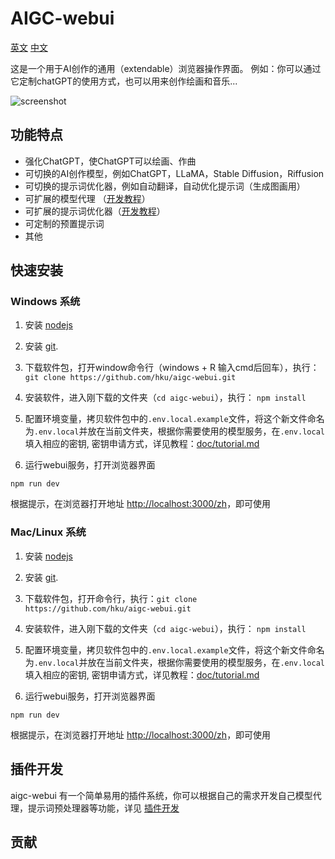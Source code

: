 # AIGC-webui

[英文](./README.md)  [中文](./README_cn.md) 

这是一个用于AI创作的通用（extendable）浏览器操作界面。 例如：你可以通过它定制chatGPT的使用方式，也可以用来创作绘画和音乐...

![screenshot](screenshot.jpg)

## 功能特点
 
- 强化ChatGPT，使ChatGPT可以绘画、作曲
- 可切换的AI创作模型，例如ChatGPT，LLaMA，Stable Diffusion，Riffusion
- 可切换的提示词优化器，例如自动翻译，自动优化提示词（生成图画用）
- 可扩展的模型代理 （[开发教程](./Contribe.md)）
- 可扩展的提示词优化器（[开发教程](./Contribe.md)）
- 可定制的预置提示词
- 其他

## 快速安装

### Windows 系统
1. 安装 [nodejs](https://nodejs.org) 
2. 安装 [git](https://git-scm.com/download/win).
3. 下载软件包，打开window命令行（windows + R 输入cmd后回车），执行：`git clone https://github.com/hku/aigc-webui.git`
4. 安装软件，进入刚下载的文件夹（`cd aigc-webui`），执行： `npm install`
5. 配置环境变量，拷贝软件包中的`.env.local.example`文件，将这个新文件命名为`.env.local`并放在当前文件夹，根据你需要使用的模型服务，在`.env.local`填入相应的密钥, 密钥申请方式，详见教程：[doc/tutorial.md](doc/tutorial.md)

6. 运行webui服务，打开浏览器界面
```
npm run dev
```
根据提示，在浏览器打开地址 [http://localhost:3000/zh](http://localhost:3000/zh)，即可使用

### Mac/Linux 系统
1. 安装 [nodejs](https://nodejs.org) 
2. 安装 [git](https://git-scm.com/book/zh/v2/%E8%B5%B7%E6%AD%A5-%E5%AE%89%E8%A3%85-Git).
3. 下载软件包，打开命令行，执行：`git clone https://github.com/hku/aigc-webui.git`
4. 安装软件，进入刚下载的文件夹（`cd aigc-webui`），执行： `npm install`
5. 配置环境变量，拷贝软件包中的`.env.local.example`文件，将这个新文件命名为`.env.local`并放在当前文件夹，根据你需要使用的模型服务，在`.env.local`填入相应的密钥, 密钥申请方式，详见教程：[doc/tutorial.md](doc/tutorial.md)

6. 运行webui服务，打开浏览器界面
```
npm run dev
```
根据提示，在浏览器打开地址 [http://localhost:3000/zh](http://localhost:3000/zh)，即可使用

## 插件开发

aigc-webui 有一个简单易用的插件系统，你可以根据自己的需求开发自己模型代理，提示词预处理器等功能，详见 [插件开发](doc/tutorial.md)

## 贡献




